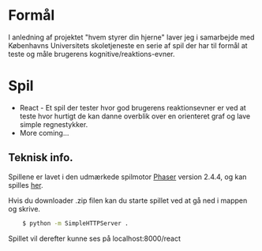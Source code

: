 # Formål
I anledning af projektet "hvem styrer din hjerne" laver jeg i samarbejde med
Københavns Universitets skoletjeneste en serie af spil der har til formål at
teste og måle brugerens kognitive/reaktions-evner.


# Spil
* React - Et spil der tester hvor god brugerens reaktionsevner er ved at teste
hvor hurtigt de kan danne overblik over en orienteret graf og lave simple
regnestykker.
* More coming...

## Teknisk info.
Spillene er lavet i den udmærkede spilmotor [Phaser](http://phaser.io)
version 2.4.4, og kan spilles [her](rotendahl.dk/brain).

Hvis du downloader .zip filen kan du starte spillet ved at gå ned i mappen og skrive.
```bash
    $ python -m SimpleHTTPServer .
```

Spillet vil derefter kunne ses på localhost:8000/react

